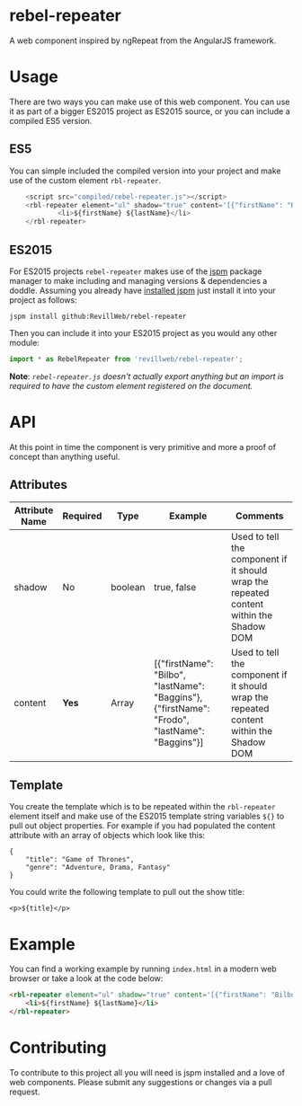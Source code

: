rebel-repeater
==============

A web component inspired by ngRepeat from the AngularJS framework.

Usage
=====

There are two ways you can make use of this web component. You can use it as part of a bigger ES2015 project as ES2015 source, or you can include a compiled ES5 version.


ES5
---

You can simple included the compiled version into your project and make use of the custom element `rbl-repeater`.

```javascript
    <script src="compiled/rebel-repeater.js"></script>
    <rbl-repeater element="ul" shadow="true" content='[{"firstName": "Bilbo", "lastName": "Baggins"}]'>
            <li>${firstName} ${lastName}</li>
    </rbl-repeater>
```

ES2015
------

For ES2015 projects `rebel-repeater` makes use of the [jspm](http://jspm.io/) package manager to make including and managing versions & dependencies a doddle. Assuming you already have [installed jspm](http://jspm.io/docs/getting-started.html) just install it into your project as follows:

`jspm install github:RevillWeb/rebel-repeater`

Then you can include it into your ES2015 project as you would any other module:

````javascript
import * as RebelRepeater from 'revillweb/rebel-repeater';
````

**Note**: *`rebel-repeater.js` doesn't actually export anything but an import is required to have the custom element registered on the document.*

API
===

At this point in time the component is very primitive and more a proof of concept than anything useful. 

Attributes
----------

| Attribute Name | Required | Type | Example | Comments |
| -------------- | -------- | ---- | ------- | -------- |
| shadow         |   No   | boolean | true, false | Used to tell the component if it should wrap the repeated content within the Shadow DOM |
| content        |   **Yes**  | Array | [{"firstName": "Bilbo", "lastName": "Baggins"}, {"firstName": "Frodo", "lastName": "Baggins"}] | Used to tell the component if it should wrap the repeated content within the Shadow DOM |

Template
--------

You create the template which is to be repeated within the `rbl-repeater` element itself and make use of the ES2015 template string variables `${}` to pull out object properties. For example if you had populated the content attribute with an array of objects which look like this:

```
{
    "title": "Game of Thrones",
    "genre": "Adventure, Drama, Fantasy"
}
```

You could write the following template to pull out the show title:

`<p>${title}</p>`

Example
=======

You can find a working example by running `index.html` in a modern web browser or take a look at the code below:

````html
<rbl-repeater element="ul" shadow="true" content='[{"firstName": "Bilbo", "lastName": "Baggins"}, {"firstName": "Frodo", "lastName": "Baggins"}, {"firstName": "Samwise", "lastName": "Gamgee"}]'>
    <li>${firstName} ${lastName}</li>
</rbl-repeater>
````

Contributing
============

To contribute to this project all you will need is jspm installed and a love of web components. Please submit any suggestions or changes via a pull request.